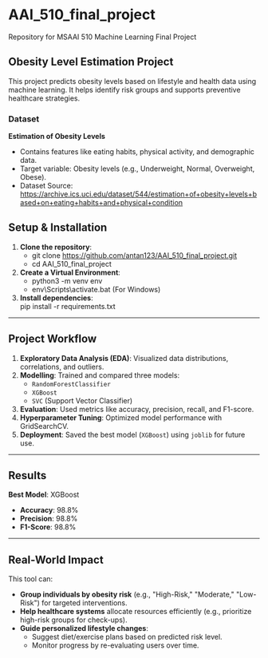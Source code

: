 # AAI_510_final_project
Repository for MSAAI 510 Machine Learning Final Project

## Obesity Level Estimation Project  

This project predicts obesity levels based on lifestyle and health data using machine learning. It helps identify risk groups and supports preventive healthcare strategies.

### **Dataset**  
**Estimation of Obesity Levels**  
- Contains features like eating habits, physical activity, and demographic data.  
- Target variable: Obesity levels (e.g., Underweight, Normal, Overweight, Obese).  
- Dataset Source: https://archive.ics.uci.edu/dataset/544/estimation+of+obesity+levels+based+on+eating+habits+and+physical+condition

## **Setup & Installation**  
1. **Clone the repository**:  
   - git clone https://github.com/antan123/AAI_510_final_project.git
   - cd AAI_510_final_project
2. **Create a Virtual Environment**:
   - python3 -m venv env
   - env\Scripts\activate.bat (For Windows)
3. **Install dependencies**:  
   pip install -r requirements.txt 

---

## **Project Workflow**  
1. **Exploratory Data Analysis (EDA)**: Visualized data distributions, correlations, and outliers.  
2. **Modelling**: Trained and compared three models:  
   - `RandomForestClassifier`  
   - `XGBoost`  
   - `SVC` (Support Vector Classifier)  
3. **Evaluation**: Used metrics like accuracy, precision, recall, and F1-score.  
4. **Hyperparameter Tuning**: Optimized model performance with GridSearchCV.  
5. **Deployment**: Saved the best model (`XGBoost`) using `joblib` for future use.  

---

## **Results**  
**Best Model**: XGBoost  
- **Accuracy**: 98.8%  
- **Precision**: 98.8%  
- **F1-Score**: 98.8%  

---

## **Real-World Impact**  
This tool can:  
* **Group individuals by obesity risk** (e.g., "High-Risk," "Moderate," "Low-Risk") for targeted interventions.  
* **Help healthcare systems** allocate resources efficiently (e.g., prioritize high-risk groups for check-ups).  
* **Guide personalized lifestyle changes**:  
   - Suggest diet/exercise plans based on predicted risk level.  
   - Monitor progress by re-evaluating users over time.  


